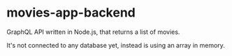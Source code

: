 # movies-app-backend

GraphQL API written in Node.js, that returns a list of movies. 

It's not connected to any database yet, instead is using an array in memory.
